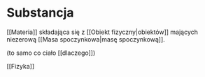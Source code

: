# Substancja
[[Materia]] składająca się z [[Obiekt fizyczny|obiektów]] mających niezerową [[Masa spoczynkowa|masę spoczynkową]].

(to samo co ciało [[dlaczego]])

[[Fizyka]]